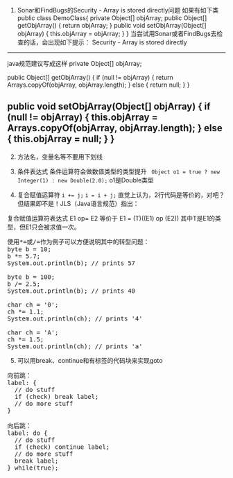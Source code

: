 

1. Sonar和FindBugs的Security - Array is stored directly问题
如果有如下类 
public class DemoClass{ 
    private Object[] objArray; 
        public Object[] getObjArray() 
        { 
        return objArray; 
        } 
        public void setObjArray(Object[] objArray) 
        { 
        this.objArray = objArray; 
        } 
} 
当尝试用Sonar或者FindBugs去检查的话，会出现如下提示： 
Security - Array is stored directly 
--------
java规范建议写成这样 
  private Object[] objArray; 

public Object[] getObjArray() { 
if (null != objArray) { 
return Arrays.copyOf(objArray, objArray.length); 
} else { 
return null; 
} 
} 

public void setObjArray(Object[] objArray) { 
if (null != objArray) { 
this.objArray = Arrays.copyOf(objArray, objArray.length); 
} else { 
this.objArray = null; 
} 
}
------------

2. 方法名，变量名等不要用下划线


3. 条件表达式
条件运算符会做数值类型的类型提升
` Object o1 = true ? new Integer(1) : new Double(2.0);`
o1是Double类型

4. 复合赋值运算符
`i += j;`
`i = i + j;`
直觉上认为，2行代码是等价的，对吧？但结果即不是！JLS（Java语言规范）指出：

复合赋值运算符表达式 E1 op= E2 等价于 E1 = (T)((E1) op (E2)) 其中T是E1的类型，但E1只会被求值一次。
<pre>
使用*=或/=作为例子可以方便说明其中的转型问题：
byte b = 10;
b *= 5.7;
System.out.println(b); // prints 57
 
byte b = 100;
b /= 2.5;
System.out.println(b); // prints 40
 
char ch = '0';
ch *= 1.1;
System.out.println(ch); // prints '4'
 
char ch = 'A';
ch *= 1.5;
System.out.println(ch); // prints 'a'
</pre>

5. 可以用break、continue和有标签的代码块来实现goto
<pre>
向前跳：
label: {
  // do stuff
  if (check) break label;
  // do more stuff
}

向后跳：
label: do {
  // do stuff
  if (check) continue label;
  // do more stuff
  break label;
} while(true);
</pre>


